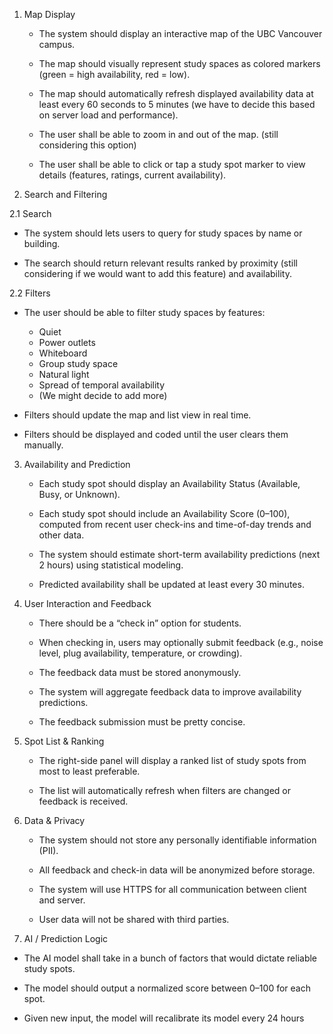 
1. Map Display
  
   - The system should display an interactive map of the UBC Vancouver campus.
  
   - The map should visually represent study spaces as colored markers (green = high availability, red = low).
  
   - The map should automatically refresh displayed availability data at least every 60 seconds to 5 minutes (we have to decide this based on server load and performance).

   - The user shall be able to zoom in and out of the map. (still considering this option)

   - The user shall be able to click or tap a study spot marker to view details (features, ratings, current availability).
     

2. Search and Filtering
   
  2.1 Search
  
   - The system should lets users to query for study spaces by name or building.
  
   - The search should return relevant results ranked by proximity (still considering if we would want to add this feature) and availability.

  2.2 Filters

   - The user should be able to filter study spaces by features:
      - Quiet
      - Power outlets
      - Whiteboard
      - Group study space
      - Natural light
      - Spread of temporal availability
      - (We might decide to add more)

   - Filters should update the map and list view in real time.
  
   - Filters should be displayed and coded until the user clears them manually.

3. Availability and Prediction

   - Each study spot should display an Availability Status (Available, Busy, or Unknown).
  
   - Each study spot should include an Availability Score (0–100), computed from recent user check-ins and time-of-day trends and other data.
  
   - The system should estimate short-term availability predictions (next 2 hours) using statistical modeling.
  
   - Predicted availability shall be updated at least every 30 minutes.

4. User Interaction and Feedback

   - There should be a “check in” option for students.
  
   - When checking in, users may optionally submit feedback (e.g., noise level, plug availability, temperature, or crowding).
  
   - The feedback data must be stored anonymously.

   - The system will aggregate feedback data to improve availability predictions.

   - The feedback submission must be pretty concise.

5. Spot List & Ranking

   - The right-side panel will display a ranked list of study spots from most to least preferable.
  
   - The list will automatically refresh when filters are changed or feedback is received.

6. Data & Privacy

   - The system should not store any personally identifiable information (PII).
  
   - All feedback and check-in data will be anonymized before storage.
  
   - The system will use HTTPS for all communication between client and server.
  
   - User data will not be shared with third parties.

7.  AI / Prediction Logic

   - The AI model shall take in a bunch of factors that would dictate reliable study spots.

   - The model should output a normalized score between 0–100 for each spot.
  
   - Given new input, the model will recalibrate its model every 24 hours

